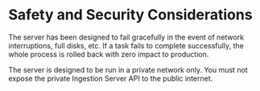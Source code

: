 # Safety and Security Considerations

The server has been designed to fail gracefully in the event of network
interruptions, full disks, etc. If a task fails to complete successfully, the
whole process is rolled back with zero impact to production.

The server is designed to be run in a private network only. You must not expose
the private Ingestion Server API to the public internet.